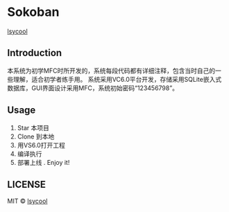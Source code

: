 # Sokoban

[lsycool](https://github.com/lsycool/Sokoban)

## Introduction
本系统为初学MFC时所开发的，系统每段代码都有详细注释，包含当时自己的一些理解，适合初学者练手用。
系统采用VC6.0平台开发，存储采用SQLite嵌入式数据库，GUI界面设计采用MFC，系统初始密码“123456798”。

## Usage

1. Star 本项目
2. Clone 到本地
3. 用VS6.0打开工程
4. 编译执行
5. 部署上线
. Enjoy it!


## LICENSE

MIT © [lsycool](https://github.com/lsycool/Sokoban)